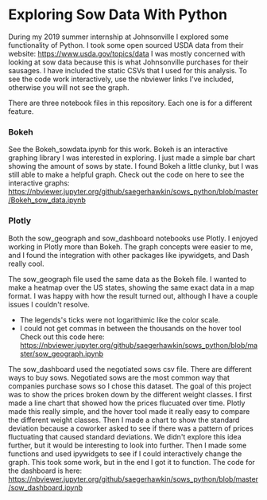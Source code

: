 # Exploring Sow Data With Python
During my 2019 summer internship at Johnsonville I explored some functionality of Python. I took some open sourced USDA data from their website: https://www.usda.gov/topics/data I was mostly concerned with looking at sow data because this is what Johnsonville purchases for their sausages. I have included the static CSVs that I used for this analysis. To see the code work interactively, use the nbviewer links I've included, otherwise you will not see the graph.

There are three notebook files in this repository. Each one is for a different feature.

### Bokeh
See the Bokeh_sowdata.ipynb for this work. Bokeh is an interactive graphing library I was interested in exploring. I just made a simple bar chart showing the amount of sows by state. I found Bokeh a little clunky, but I was still able to make a helpful graph. Check out the code on here to see the interactive graphs: https://nbviewer.jupyter.org/github/saegerhawkin/sows_python/blob/master/Bokeh_sow_data.ipynb

### Plotly
Both the sow_geograph and sow_dashboard notebooks use Plotly. I enjoyed working in Plotly more than Bokeh. The graph concepts were easier to me, and I found the integration with other packages like ipywidgets, and Dash really cool. 

The sow_geograph file used the same data as the Bokeh file. I wanted to make a heatmap over the US states, showing the same exact data in a map format. I was happy with how the result turned out, although I have a couple issues I couldn't resolve.
- The legends's ticks were not logarithimic like the color scale.
- I could not get commas in between the thousands on the hover tool
Check out this code here: https://nbviewer.jupyter.org/github/saegerhawkin/sows_python/blob/master/sow_geograph.ipynb

The sow_dashboard used the negotiated sows csv file. There are different ways to buy sows. Negotiated sows are the most common way that companies purchase sows so I chose this dataset. The goal of this project was to show the prices broken down by the different weight classes. I first made a line chart that showed how the prices flucuated over time. Plotly made this really simple, and the hover tool made it really easy to compare the different weight classes. Then I made a chart to show the standard deviation because a coworker asked to see if there was a pattern of prices fluctuating that caused standard deviations. We didn't explore this idea further, but it would be interesting to look into further. Then I made some functions and used ipywidgets to see if I could interactively change the graph. This took some work, but in the end I got it to function. 
The code for the dashboard is here: https://nbviewer.jupyter.org/github/saegerhawkin/sows_python/blob/master/sow_dashboard.ipynb

